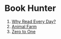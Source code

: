 # Book Hunter

1. [Why Read Every Day?](./Why-You-Should-Read-Every-Day.md)
2. [Animal Farm](./animal-farm.md)
3. [Zero to One](./0to1.md)
